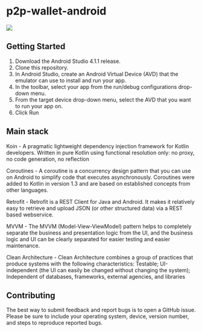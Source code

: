 # p2p-wallet-android

![](https://cdn.discordapp.com/attachments/737610668726812763/777332302057177108/wallets_android2x.png)

## Getting Started
1. Download the Android Studio 4.1.1 release.
2. Clone this repository.
3. In Android Studio, create an Android Virtual Device (AVD) that the emulator can use to install and run your app.
4. In the toolbar, select your app from the run/debug configurations drop-down menu.
5. From the target device drop-down menu, select the AVD that you want to run your app on.
6. Click Run  

## Main stack
Koin - A pragmatic lightweight dependency injection framework for Kotlin developers. Written in pure Kotlin using functional resolution only: no proxy, no code generation, no reflection

Coroutines - A coroutine is a concurrency design pattern that you can use on Android to simplify code that executes asynchronously. Coroutines were added to Kotlin in version 1.3 and are based on established concepts from other languages.

Retrofit - Retrofit is a REST Client for Java and Android. It makes it relatively easy to retrieve and upload JSON (or other structured data) via a REST based webservice.

MVVM - The MVVM (Model-View-ViewModel) pattern helps to completely separate the business and presentation logic from the UI, and the business logic and UI can be clearly separated for easier testing and easier maintenance.

Clean Architecture - Clean Architecture combines a group of practices that produce systems with the following characteristics: Testable; UI-independent (the UI can easily be changed without changing the system); Independent of databases, frameworks, external agencies, and libraries

## Contributing

The best way to submit feedback and report bugs is to open a GitHub issue. Please be sure to include your operating system, device, version number, and steps to reproduce reported bugs. 
